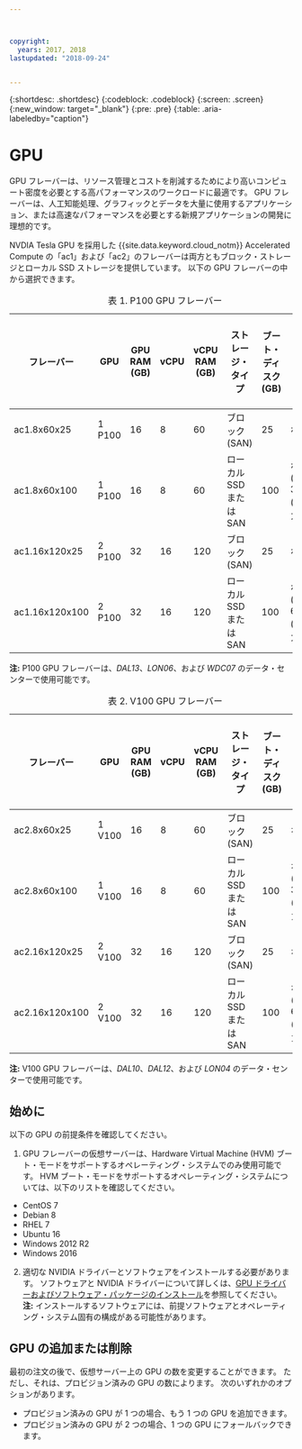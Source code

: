 ```yaml
---



copyright:
  years: 2017, 2018
lastupdated: "2018-09-24"


---
```


{:shortdesc: .shortdesc}
{:codeblock: .codeblock}
{:screen: .screen}
{:new_window: target="_blank"}
{:pre: .pre}
{:table: .aria-labeledby="caption"}

# GPU
GPU フレーバーは、リソース管理とコストを削減するためにより高いコンピュート密度を必要とする高パフォーマンスのワークロードに最適です。 GPU フレーバーは、人工知能処理、グラフィックとデータを大量に使用するアプリケーション、または高速なパフォーマンスを必要とする新規アプリケーションの開発に理想的です。

NVDIA Tesla GPU を採用した {{site.data.keyword.cloud_notm}} Accelerated Compute の「ac1」および「ac2」のフレーバーは両方ともブロック・ストレージとローカル SSD ストレージを提供しています。 以下の GPU フレーバーの中から選択できます。  

  <table>
<CAPTION>表 1. P100 GPU フレーバー</CAPTION>
<THEAD>
<TR>
<th>フレーバー</th>
<th>GPU</th>
<th>GPU RAM (GB)</th>
<th>vCPU</th>
<th>vCPU RAM (GB)</th>
<th>ストレージ・タイプ</th>
<th>ブート・ディスク (GB)</th>
<th>2 次ディスク (2 および 3) (GB)</th>
</TR>
</THEAD>
<TBODY>
<tr>
<td>ac1.8x60x25</td>
<td>1 P100</td>
<td>16</td>
<td>8</td>
<td>60</td>
<td>ブロック (SAN)</td>
<td>25</td>
<td>なし</td>
</tr>
<tr>
<td>ac1.8x60x100</td>
<td>1 P100</td>
<td>16</td>
<td>8</td>
<td>60</td>
<td>ローカル SSD または SAN</td>
<td>100</td>
<td>なし (SAN)<br>300 (ローカル)</td>
</tr>
<tr>
<td>ac1.16x120x25</td>
<td>2 P100</td>
<td>32</td>
<td>16</td>
<td>120</td>
<td>ブロック (SAN)</td>
<td>25</td>
<td>なし</td>
</tr>
<tr>
<td>ac1.16x120x100</td>
<td>2 P100</td>
<td>32</td>
<td>16</td>
<td>120</td>
<td>ローカル SSD または SAN</td>
<td>100</td>
<td>なし (SAN)<br>600 (ローカル)</td></tr>

</TBODY>
</table>

**注:** P100 GPU フレーバーは、_DAL13_、_LON06_、および _WDC07_ のデータ・センターで使用可能です。

<table>
<CAPTION>表 2. V100 GPU フレーバー</CAPTION>
<THEAD>
<TR>
<th>フレーバー</th>
<th>GPU</th>
<th>GPU RAM (GB)</th>
<th>vCPU</th>
<th>vCPU RAM (GB)</th>
<th>ストレージ・タイプ</th>
<th>ブート・ディスク (GB)</th>
<th>2 次ディスク (2 および 3) (GB)</th>
</TR>
</THEAD>
<TBODY>
<tr>
<td>ac2.8x60x25</td>
<td>1 V100</td>
<td>16</td>
<td>8</td>
<td>60</td>
<td>ブロック (SAN)</td>
<td>25</td>
<td>なし</td>
</tr>
<tr>
<td>ac2.8x60x100</td>
<td>1 V100</td>
<td>16</td>
<td>8</td>
<td>60</td>
<td>ローカル SSD または SAN</td>
<td>100</td>
<td>なし (SAN)<br>300 (ローカル)</td>
</tr>
<tr>
<td>ac2.16x120x25</td>
<td>2 V100</td>
<td>32</td>
<td>16</td>
<td>120</td>
<td>ブロック (SAN)</td>
<td>25</td>
<td>なし</td>
</tr>
<tr>
<td>ac2.16x120x100</td>
<td>2 V100</td>
<td>32</td>
<td>16</td>
<td>120</td>
<td>ローカル SSD または SAN</td>
<td>100</td>
<td>なし (SAN)<br>600 (ローカル)</td></tr>

</TBODY>
</table>

**注:** V100 GPU フレーバーは、_DAL10_、_DAL12_、および _LON04_<!--WDC07--> のデータ・センターで使用可能です。


## 始めに
以下の GPU の前提条件を確認してください。

1. GPU フレーバーの仮想サーバーは、Hardware Virtual Machine (HVM) ブート・モードをサポートするオペレーティング・システムでのみ使用可能です。 HVM ブート・モードをサポートするオペレーティング・システムについては、以下のリストを確認してください。  
  - CentOS 7
  - Debian 8
  - RHEL 7
  - Ubuntu 16
  - Windows 2012 R2
  - Windows 2016

2. 適切な NVIDIA ドライバーとソフトウェアをインストールする必要があります。 ソフトウェアと NVIDIA ドライバーについて詳しくは、[GPU ドライバーおよびソフトウェア・パッケージのインストール](../vsi/vsi_gpu_nvidia_drivers.html)を参照してください。  
**注:** インストールするソフトウェアには、前提ソフトウェアとオペレーティング・システム固有の構成がある可能性があります。

## GPU の追加または削除 
最初の注文の後で、仮想サーバー上の GPU の数を変更することができます。 ただし、それは、プロビジョン済みの GPU の数によります。 次のいずれかのオプションがあります。

- プロビジョン済みの GPU が 1 つの場合、もう 1 つの GPU を追加できます。
- プロビジョン済みの GPU が 2 つの場合、1 つの GPU にフォールバックできます。
